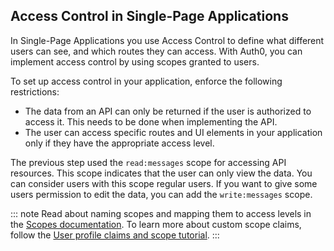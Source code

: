 ## Access Control in Single-Page Applications

In Single-Page Applications you use Access Control to define what different users can see, and which routes they can access.
With Auth0, you can implement access control by using scopes granted to users.

To set up access control in your application, enforce the following restrictions:
* The data from an API can only be returned if the user is authorized to access it. This needs to be done when implementing the API.
* The user can access specific routes and UI elements in your application only if they have the appropriate access level.

The previous step used the `read:messages` scope for accessing API resources. This scope indicates that the user can only view the data. You can consider users with this scope regular users. If you want to give some users permission to edit the data, you can add the `write:messages` scope. 

::: note
Read about naming scopes and mapping them to access levels in the <a href="/scopes" target="_blank">Scopes documentation</a>. To learn more about custom scope claims, follow the <a href="/api-auth/tutorials/adoption/scope-custom-claims" target="_blank">User profile claims and scope tutorial</a>.
:::
